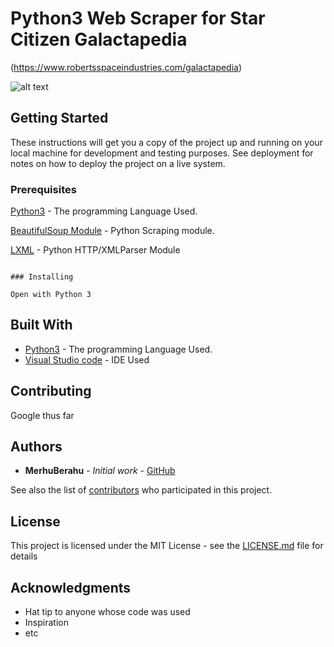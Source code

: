 # Python3 Web Scraper for Star Citizen Galactapedia

(https://www.robertsspaceindustries.com/galactapedia)


![alt text](https://i.imgur.com/Vq33vt5.png)



## Getting Started

These instructions will get you a copy of the project up and running on your local machine for development and testing purposes. See deployment for notes on how to deploy the project on a live system.

### Prerequisites

[Python3](https://www.python.org/) - The programming Language Used.

[BeautifulSoup Module](https://pypi.org/project/beautifulsoup4/) - Python Scraping module.

[LXML](https://pypi.org/project/lxml/) - Python HTTP/XMLParser Module


```

### Installing

Open with Python 3

```


## Built With

* [Python3](https://www.python.org/) - The programming Language Used.
* [Visual Studio code](https://code.visualstudio.com/) - IDE Used

## Contributing

Google thus far


## Authors

* **MerhuBerahu** - *Initial work* - [GitHub](https://github.com/MerhuBerahu)

See also the list of [contributors](https://github.com/MerhuBerahu/Galactapedia/graphs/contributors) who participated in this project.

## License

This project is licensed under the MIT License - see the [LICENSE.md](LICENSE.md) file for details

## Acknowledgments

* Hat tip to anyone whose code was used
* Inspiration
* etc
